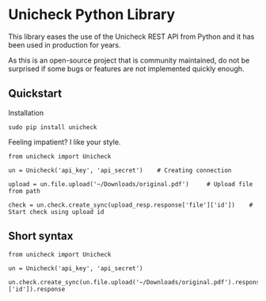 Unicheck Python Library
===================

This library eases the use of the Unicheck REST API from Python and it has been used in production for years.

As this is an open-source project that is community maintained, do not be surprised if some bugs or features are not implemented quickly enough.

Quickstart
----------

Installation

    sudo pip install unicheck

Feeling impatient? I like your style.

    from unicheck import Unicheck

    un = Unicheck('api_key', 'api_secret')    # Creating connection

    upload = un.file.upload('~/Downloads/original.pdf')     # Upload file from path

    check = un.check.create_sync(upload_resp.response['file']['id'])    # Start check using upload id


Short syntax
------------

    from unicheck import Unicheck

    un = Unicheck('api_key', 'api_secret')

    un.check.create_sync(un.file.upload('~/Downloads/original.pdf').response['file']['id']).response
